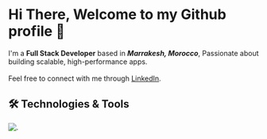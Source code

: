 # Hi There, Welcome to my Github profile 👋

I'm a **Full Stack Developer** based in ***Marrakesh, Morocco***, Passionate about building scalable, high-performance apps.
<br/></br>
Feel free to connect with me through [LinkedIn](https://www.linkedin.com/in/mtellami).


## 🛠️ Technologies & Tools
![.](https://skillicons.dev/icons?i=git,bash,c,cpp,java,go,docker,nginx,html,css,js,tailwindcss,ts,react,redux,angular,rxjs,dart,flutter,nodejs,expressjs,nestjs,postgres,mysql,mongodb,redis,,,,,,)
